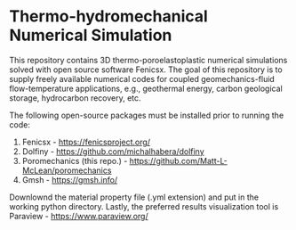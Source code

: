 # Thermo-hydromechanical Numerical Simulation
This repository contains 3D thermo-poroelastoplastic numerical simulations solved with open source software Fenicsx. The goal of this repository is to supply freely available numerical codes for coupled geomechanics-fluid flow-temperature applications, e.g., geothermal energy, carbon geological storage, hydrocarbon recovery, etc.

The following open-source packages must be installed prior to running the code:
1) Fenicsx - https://fenicsproject.org/
2) Dolfiny - https://github.com/michalhabera/dolfiny
3) Poromechanics (this repo.) - https://github.com/Matt-L-McLean/poromechanics
4) Gmsh - https://gmsh.info/

Downlownd the material property file (.yml extension) and put in the working python directory.
Lastly, the preferred results visualization tool is Paraview - https://www.paraview.org/
